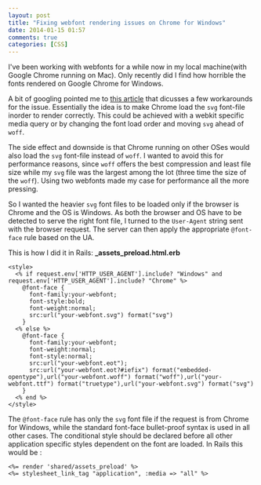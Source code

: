 ```yaml
---
layout: post
title: "Fixing webfont rendering issues on Chrome for Windows"
date: 2014-01-15 01:57
comments: true
categories: [CSS]
---
```

I've been working with webfonts for a while now in my local machine(with Google Chrome running on Mac). Only recently did I find how horrible the fonts rendered on Google Chrome for Windows.

A bit of googling pointed me to [this article](www.dev-metal.com/fix-ugly-font-rendering-google-chrome/) that dicusses a few workarounds for the issue. Essentially the idea is to make Chrome load the `svg` font-file inorder to render correctly. This could be achieved with a webkit specific media query or by changing the font load order and moving `svg` ahead of `woff`.

The side effect and downside is that Chrome running on other OSes would also load the `svg` font-file instead of `woff`. I wanted to avoid this for performance reasons, since `woff` offers the best compression and least file size while my `svg` file was the largest among the lot (three time the size of the `woff`). Using two webfonts made my case for performance all the more pressing.

So I wanted the heavier `svg` font files to be loaded only if the browser is Chrome and the OS is Windows. As both the browser and OS have to be detected to serve the right font file, I turned to the `User-Agent` string sent with the browser request. The server can then apply the appropriate `@font-face` rule based on the UA.

This is how I did it in Rails:
**\_assets_preload.html.erb**
```
<style>
  <% if request.env['HTTP_USER_AGENT'].include? "Windows" and request.env['HTTP_USER_AGENT'].include? "Chrome" %>
    @font-face {
      font-family:your-webfont;
      font-style:bold;
      font-weight:normal;
      src:url("your-webfont.svg") format("svg")
    }
  <% else %>
    @font-face {
      font-family:your-webfont;
      font-weight:normal;
      font-style:normal;
      src:url("your-webfont.eot");
      src:url("your-webfont.eot?#iefix") format("embedded-opentype"),url("your-webfont.woff") format("woff"),url("your-webfont.ttf") format("truetype"),url("your-webfont.svg") format("svg")
    }
  <% end %>
</style>
```

The `@font-face` rule has only the `svg` font file if the request is from Chrome for Windows, while the standard font-face bullet-proof syntax is used in all other cases. The conditional style should be declared before all other application specific styles dependent on the font are loaded. In Rails this would be :
```
<%= render 'shared/assets_preload' %>
<%= stylesheet_link_tag "application", :media => "all" %>
```